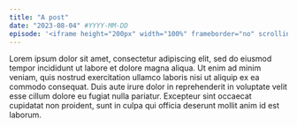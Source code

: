 ```yaml
---
title: "A post"
date: "2023-08-04" #YYYY-MM-DD
episode: '<iframe height="200px" width="100%" frameborder="no" scrolling="no" seamless src="https://player.simplecast.com/e57c7874-3ea7-4dff-bf7b-851405d908db?dark=false"></iframe>'
---
```


Lorem ipsum dolor sit amet, consectetur adipiscing elit, sed do eiusmod tempor incididunt ut labore et dolore magna aliqua. Ut enim ad minim veniam, quis nostrud exercitation ullamco laboris nisi ut aliquip ex ea commodo consequat. Duis aute irure dolor in reprehenderit in voluptate velit esse cillum dolore eu fugiat nulla pariatur. Excepteur sint occaecat cupidatat non proident, sunt in culpa qui officia deserunt mollit anim id est laborum.